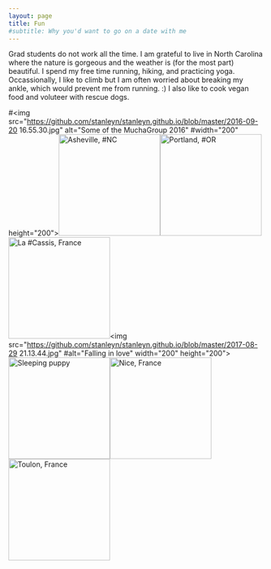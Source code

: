 ```yaml
---
layout: page
title: Fun
#subtitle: Why you'd want to go on a date with me
---
```


Grad students do not work all the time. I am grateful to live in North Carolina where the nature is gorgeous and the weather is (for the most part) beautiful. I spend my free time running, hiking, and practicing yoga. Occassionally, I like to climb but I am often worried about breaking my ankle, which would prevent me from running. :) I also like to cook vegan food and voluteer with rescue dogs. 

#<img src="https://github.com/stanleyn/stanleyn.github.io/blob/master/2016-09-20 16.55.30.jpg" alt="Some of the MuchaGroup 2016" #width="200" height="200"><img src="https://github.com/stanleyn/stanleyn.github.io/blob/master/2017-04-28 20.22.59.jpg" alt="Asheville, #NC" width="200" height="200"><img src="https://github.com/stanleyn/stanleyn.github.io/blob/master/2017-05-27 15.46.02.jpg" alt="Portland, #OR" width="200" height="200"><img src="https://github.com/stanleyn/stanleyn.github.io/blob/master/2017-07-18 07.34.53.jpg" alt="La #Cassis, France" width="200" height="200"><img src="https://github.com/stanleyn/stanleyn.github.io/blob/master/2017-08-29 21.13.44.jpg" #alt="Falling in love" width="200" height="200"><img src="https://github.com/stanleyn/stanleyn.github.io/blob/master/2017-09-11 #21.50.20.jpg" alt="Sleeping puppy" width="200" height="200"><img src="https://github.com/stanleyn/stanleyn.github.io/blob/master/2017-07-#21 05.04.11.jpg" alt="Nice, France" width="200" height="200"><img src="https://github.com/stanleyn/stanleyn.github.io/blob/master/2017-#07-13 06.48.51.jpg" alt="Toulon, France" width="200" height="200">






